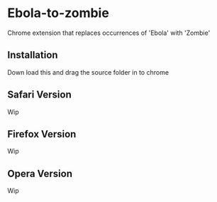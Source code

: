 Ebola-to-zombie
===============

Chrome extension that replaces occurrences of 'Ebola' with 'Zombie'


Installation
------------

Down load this and drag the source folder in to chrome


Safari Version
--------------

Wip

Firefox Version
---------------

Wip

Opera Version
---------------

Wip

